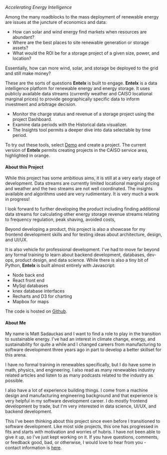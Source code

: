 _Accelerating Energy Intelligence_  

Among the many roadblocks to the mass deployment of renewable energy are issues at the juncture of economics and data:
* How can solar and wind energy find markets when resources are abundant?
* Where are the best places to site renewable generation or storage assets?
* What would the ROI be for a storage project of a given size, power, and location?

Essentially, how can more wind, solar, and storage be deployed to the grid and still make money?

These are the sorts of questions **Entelx** is built to engage. **Entelx** is a data intelligence platform for renewable energy and energy storage. It uses publicly available data streams (currently weather and CAISO locational marginal prices) to provide geographically specific data to inform investment and arbitrage decision.  

* Monitor the charge status and revenue of a storage project using the project Dashboard.
* Examine data periods with the Historical data visualizer.  
* The Insights tool permits a deeper dive into data selectable by time period.  

To try out these tools, select [Demo](./demo) and create a project.  The current version of **Entelx** permits creating projects in the CAISO service area, highlighted in orange.

#### About this Project

While this project has some ambitious aims, it is still at a very early stage of development. Data streams are currently limited locational marginal pricing and weather and the two streams are not well coordinated.  The insights available and algorithms used are very rudimentary.  It is very much a work in progress!

I look forward to further developing the product including finding additional data streams for calculating other energy storage revenue streams relating to frequency regulation, peak shaving, avoided costs,

Beyond developing a product, this project is also a showcase for my frontend development skills and for testing ideas about architecture, design, and UI/UX.

It is also vehicle for professional development. I've had to move far beyond any formal training to learn about backend development, databases, dev-ops, product design, and data science. While there is also a tiny bit of Python, **Entelx** is built almost entirely with Javascript:
* Node back end
* React front end
* MySql databases
* knex database interfaces
* Recharts and D3 for charting
* Mapbox for maps

The code is hosted on [Github](https://github.com/matsad3547/entelx).

#### About Me
My name is Matt Sadauckas and I want to find a role to play in the transition to sustainable energy.  I've had an interest in climate change, energy, and sustainability for quite a while and I changed careers from manufacturing to software development three years ago in part to develop a better skillset for this arena.  

I have no formal training in renewables specifically, but I do have some in math, physics, and engineering.  I also read as many renewables industry related articles and listen to as many podcasts related to the industry as possible.  

I also have a lot of experience building things.  I come from a machine design and manufacturing engineering background and that experience is very helpful in my software development career.  I do mostly frontend development by trade, but I'm very interested in data science, UI/UX, and backend development.

This I've been thinking about this project since even before I transitioned to software development.  Like most side projects, this one has progressed in fits and starts with motivation and worries of hubris.  I have not been able to give it up, so I've just kept working on it.  If you have questions, comments, or feedback good, bad, or otherwise, I would love to hear from you - contact information is [here](./contact).
